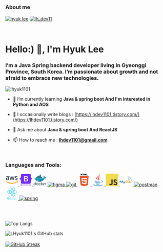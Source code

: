 <h3 align="left">About me</h3>
<p align="left">
<a href="https://www.linkedin.com/in/hyuk-lee-8493b2325/" target="blank"><img align="center" src="https://raw.githubusercontent.com/rahuldkjain/github-profile-readme-generator/master/src/images/icons/Social/linked-in-alt.svg" alt="hyuk lee" height="30" width="40" /></a>
<a href="https://instagram.com/lh_dev11" target="blank"><img align="center" src="https://raw.githubusercontent.com/rahuldkjain/github-profile-readme-generator/master/src/images/icons/Social/instagram.svg" alt="lh_dev11" height="30" width="40" /></a>
</p>
<br/>
<h1 align="left">Hello:) 👋, I'm Hyuk Lee</h1>
<h3 align="left">I’m a Java Spring backend developer living in Gyeonggi Province, South Korea. I’m passionate about growth and not afraid to embrace new technologies.</h3>

<p align="left"> <img src="https://komarev.com/ghpvc/?username=lhyuk1101&label=Profile%20views&color=0e75b6&style=flat" alt="lhyuk1101" /> </p>

- 🌱 I’m currently learning **Java & spring boot And I'm interested in Python and AOS**

- 📝 I occasionally write blogs :  [https://lhdev1101.tistory.com/](https://lhdev1101.tistory.com/)

- 💬 Ask me about **Java & spring boot And ReactJS**

- 📫 How to reach me :  **lhdev1101@gmail.com**
<br/>

<h3 align="left">Languages and Tools:</h3>
<p align="left"> <a href="https://aws.amazon.com" target="_blank" rel="noreferrer"> <img src="https://raw.githubusercontent.com/devicons/devicon/master/icons/amazonwebservices/amazonwebservices-original-wordmark.svg" alt="aws" width="40" height="40"/> </a> <a href="https://getbootstrap.com" target="_blank" rel="noreferrer"> <img src="https://raw.githubusercontent.com/devicons/devicon/master/icons/bootstrap/bootstrap-plain-wordmark.svg" alt="bootstrap" width="40" height="40"/> </a> <a href="https://www.docker.com/" target="_blank" rel="noreferrer"> <img src="https://raw.githubusercontent.com/devicons/devicon/master/icons/docker/docker-original-wordmark.svg" alt="docker" width="40" height="40"/> </a> <a href="https://www.figma.com/" target="_blank" rel="noreferrer"> <img src="https://www.vectorlogo.zone/logos/figma/figma-icon.svg" alt="figma" width="40" height="40"/> </a> <a href="https://git-scm.com/" target="_blank" rel="noreferrer"> <img src="https://www.vectorlogo.zone/logos/git-scm/git-scm-icon.svg" alt="git" width="40" height="40"/> </a> <a href="https://www.w3.org/html/" target="_blank" rel="noreferrer"> <img src="https://raw.githubusercontent.com/devicons/devicon/master/icons/html5/html5-original-wordmark.svg" alt="html5" width="40" height="40"/> </a> <a href="https://www.java.com" target="_blank" rel="noreferrer"> <img src="https://raw.githubusercontent.com/devicons/devicon/master/icons/java/java-original.svg" alt="java" width="40" height="40"/> </a> <a href="https://developer.mozilla.org/en-US/docs/Web/JavaScript" target="_blank" rel="noreferrer"> <img src="https://raw.githubusercontent.com/devicons/devicon/master/icons/javascript/javascript-original.svg" alt="javascript" width="40" height="40"/> </a> <a href="https://www.mysql.com/" target="_blank" rel="noreferrer"> <img src="https://raw.githubusercontent.com/devicons/devicon/master/icons/mysql/mysql-original-wordmark.svg" alt="mysql" width="40" height="40"/> </a> <a href="https://postman.com" target="_blank" rel="noreferrer"> <img src="https://www.vectorlogo.zone/logos/getpostman/getpostman-icon.svg" alt="postman" width="40" height="40"/> </a> <a href="https://reactjs.org/" target="_blank" rel="noreferrer"> <img src="https://raw.githubusercontent.com/devicons/devicon/master/icons/react/react-original-wordmark.svg" alt="react" width="40" height="40"/> </a> <a href="https://spring.io/" target="_blank" rel="noreferrer"> <img src="https://www.vectorlogo.zone/logos/springio/springio-icon.svg" alt="spring" width="40" height="40"/> </a> </p>
<br/>
<br/>

![Top Langs](https://github-readme-stats.vercel.app/api/top-langs/?username=LHyuk1101&layout=compact&theme=prussian)

![LHyuk1101's GitHub stats](https://github-readme-stats.vercel.app/api?username=LHyuk1101&show_icons=true&theme=prussian)
<br/>
<br/>
[![GitHub Streak](https://github-readme-streak-stats.herokuapp.com?user=LHyuk1101&theme=prussian&mode=weekly)](https://git.io/streak-stats)



<!--
**LHyuk1101/LHyuk1101** is a ✨ _special_ ✨ repository because its `README.md` (this file) appears on your GitHub profile.

Here are some ideas to get you started:

- 🔭 I’m currently working on ...
- 🌱 I’m currently learning ...
- 👯 I’m looking to collaborate on ...
- 🤔 I’m looking for help with ...
- 💬 Ask me about ...
- 📫 How to reach me: ...
- 😄 Pronouns: ...
- ⚡ Fun fact: ...
-->
